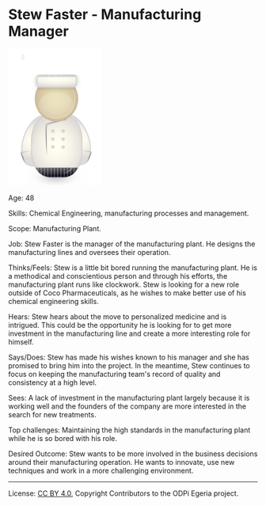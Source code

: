 <!-- SPDX-License-Identifier: Apache-2.0 -->
<!-- Copyright Contributors to the ODPi Egeria project. -->
# Stew Faster - Manufacturing Manager

![Icon](stew-faster.png)

Age: 48

Skills: Chemical Engineering, manufacturing processes and management.

Scope: Manufacturing Plant.

Job: Stew Faster is the manager of the manufacturing plant.  He designs the manufacturing lines and oversees their operation.

Thinks/Feels: Stew is a little bit bored running the manufacturing plant.  He is a methodical and conscientious person and through
his efforts, the manufacturing plant runs like clockwork.  Stew is looking for a new role outside of Coco Pharmaceuticals,
as he wishes to make better use of his chemical engineering skills.

Hears: Stew hears about the move to personalized medicine and is intrigued.  This could be the opportunity he is looking for
to get more investment in the manufacturing line and create a more interesting role for himself.

Says/Does: Stew has made his wishes known to his manager and she has promised to bring him into the project.  In the meantime,
Stew continues to focus on keeping the manufacturing team's record of quality and consistency at a high level.

Sees: A lack of investment in the manufacturing plant largely because it is working well and the founders of the company are
more interested in the search for new treatments.

Top challenges: Maintaining the high standards in the manufacturing plant while he is so bored with his role.

Desired Outcome: Stew wants to be more involved in the business decisions around their manufacturing operation.
He wants to innovate, use new techniques and work in a more challenging environment.


----
License: [CC BY 4.0](https://creativecommons.org/licenses/by/4.0/),
Copyright Contributors to the ODPi Egeria project.
